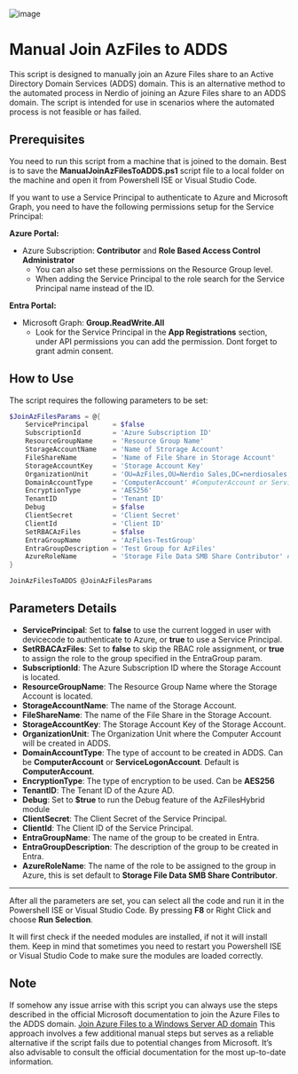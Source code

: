 ![image](https://github.com/Get-Nerdio/NMM-SE/assets/52416805/5c8dd05e-84a7-49f9-8218-64412fdaffaf)

# Manual Join AzFiles to ADDS

This script is designed to manually join an Azure Files share to an Active Directory Domain Services (ADDS) domain. This is an alternative method to the automated process in Nerdio of joining an Azure Files share to an ADDS domain. The script is intended for use in scenarios where the automated process is not feasible or has failed.

## Prerequisites

You need to run this script from a machine that is joined to the domain. Best is to save the **ManualJoinAzFilesToADDS.ps1** script file to a local folder on the machine and open it from Powershell ISE or Visual Studio Code.

If you want to use a Service Principal to authenticate to Azure and Microsoft Graph, you need to have the following permissions setup for the Service Principal:

**Azure Portal:**
- Azure Subscription: **Contributor** and **Role Based Access Control Administrator**
    - You can also set these permissions on the Resource Group level.
    - When adding the Service Principal to the role search for the Service Principal name instead of the ID.

**Entra Portal:**
- Microsoft Graph: **Group.ReadWrite.All**
    - Look for the Service Principal in the **App Registrations** section, under API permissions you can add the permission. Dont forget to grant admin consent.

## How to Use

The script requires the following parameters to be set:

```powershell
$JoinAzFilesParams = @{
    ServicePrincipal      = $false
    SubscriptionId        = 'Azure Subscription ID'
    ResourceGroupName     = 'Resource Group Name'
    StorageAccountName    = 'Name of Strorage Account'
    FileShareName         = 'Name of File Share in Storage Account'
    StorageAccountKey     = 'Storage Account Key'
    OrganizationUnit      = 'OU=AzFiles,OU=Nerdio Sales,DC=nerdiosales,DC=local' #Example value
    DomainAccountType     = 'ComputerAccount' #ComputerAccount or ServiceLogonAccount default is ComputerAccount
    EncryptionType        = 'AES256'
    TenantID              = 'Tenant ID'
    Debug                 = $false
    ClientSecret          = 'Client Secret'
    ClientId              = 'Client ID'
    SetRBACAzFiles        = $false
    EntraGroupName        = 'AzFiles-TestGroup'
    EntraGroupDescription = 'Test Group for AzFiles'
    AzureRoleName         = 'Storage File Data SMB Share Contributor' #Role needed for assigned Group to have access to the Storage Account
}

JoinAzFilesToADDS @JoinAzFilesParams
```

## Parameters Details

- **ServicePrincipal**: Set to **false** to use the current logged in user with devicecode to authenticate to Azure, or **true** to use a Service Principal.
- **SetRBACAzFiles**: Set to **false** to skip the RBAC role assignment, or **true** to assign the role to the group specified in the EntraGroup param.
- **SubscriptionId**: The Azure Subscription ID where the Storage Account is located.
- **ResourceGroupName**: The Resource Group Name where the Storage Account is located.
- **StorageAccountName**: The name of the Storage Account.
- **FileShareName**: The name of the File Share in the Storage Account.
- **StorageAccountKey**: The Storage Account Key of the Storage Account.
- **OrganizationUnit**: The Organization Unit where the Computer Account will be created in ADDS.
- **DomainAccountType**: The type of account to be created in ADDS. Can be **ComputerAccount** or **ServiceLogonAccount**. Default is **ComputerAccount**.
- **EncryptionType**: The type of encryption to be used. Can be **AES256**
- **TenantID**: The Tenant ID of the Azure AD.
- **Debug**: Set to **$true** to run the Debug feature of the AzFilesHybrid module
- **ClientSecret**: The Client Secret of the Service Principal.
- **ClientId**: The Client ID of the Service Principal.
- **EntraGroupName**: The name of the group to be created in Entra.
- **EntraGroupDescription**: The description of the group to be created in Entra.
- **AzureRoleName**: The name of the role to be assigned to the group in Azure, this is set default to **Storage File Data SMB Share Contributor**.

***

After all the parameters are set, you can select all the code and run it in the Powershell ISE or Visual Studio Code. By pressing **F8** or Right Click and choose **Run Selection**.

It will first check if the needed modules are installed, if not it will install them. Keep in mind that sometimes you need to restart you Powershell ISE or Visual Studio Code to make sure the modules are loaded correctly.

## Note

If somehow any issue arrise with this script you can always use the steps described in the official Microsoft documentation to join the Azure Files to the ADDS domain. [Join Azure Files to a Windows Server AD domain](https://learn.microsoft.com/en-us/azure/storage/files/storage-files-identity-ad-ds-enable)
This approach involves a few additional manual steps but serves as a reliable alternative if the script fails due to potential changes from Microsoft. It’s also advisable to consult the official documentation for the most up-to-date information.